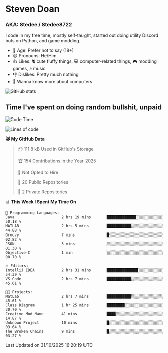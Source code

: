 # Steven Doan
### AKA: Stedee / Stedee8722
I code in my free time, mostly self-taught, started out doing utility Discord bots on Python, and game modding.

- 🤔 Age: Prefer not to say (18+)
- 😄 Pronouns: He/Him
- 👍 Likes: 🐈 cute fluffy things, 💻 computer-related things, 🎮 modding games, 🎶 music
- 👎 Dislikes: Pretty much nothing
- 🥹 Wanna know more about computers

![GitHub stats](https://github-readme-stats-iota-mocha-40.vercel.app/api?username=Stedee8722&show=prs_merged,prs_merged_percentage&show_icons=true&theme=transparent)

## Time I've spent on doing random bullshit, unpaid
<!--START_SECTION:Time I've spent on doing random bullshit, unpaid-->
![Code Time](http://img.shields.io/badge/Code%20Time-370%20hrs%2047%20mins-blue)

![Lines of code](https://img.shields.io/badge/From%20Hello%20World%20I%27ve%20Written-91.7%20thousand%20lines%20of%20code-blue)

**🐱 My GitHub Data** 

> 📦 111.8 kB Used in GitHub's Storage 
 > 
> 🏆 154 Contributions in the Year 2025
 > 
> 🚫 Not Opted to Hire
 > 
> 📜 20 Public Repositories 
 > 
> 🔑 2 Private Repositories 
 > 
📊 **This Week I Spent My Time On** 

```text
💬 Programming Languages: 
Java                     2 hrs 19 mins       █████████████░░░░░░░░░░░░   50.18 % 
MATLAB                   2 hrs 5 mins        ███████████░░░░░░░░░░░░░░   44.88 % 
Groovy                   7 mins              █░░░░░░░░░░░░░░░░░░░░░░░░   02.82 % 
JSON                     3 mins              ░░░░░░░░░░░░░░░░░░░░░░░░░   01.30 % 
Objective-C              1 min               ░░░░░░░░░░░░░░░░░░░░░░░░░   00.70 % 

🔥 Editors: 
IntelliJ IDEA            2 hrs 31 mins       ██████████████░░░░░░░░░░░   54.39 % 
VS Code                  2 hrs 7 mins        ███████████░░░░░░░░░░░░░░   45.61 % 

🐱‍💻 Projects: 
MatLab                   2 hrs 7 mins        ███████████░░░░░░░░░░░░░░   45.61 % 
Class Diagram            1 hr 25 mins        ████████░░░░░░░░░░░░░░░░░   30.70 % 
Creative Mod Name        41 mins             ████░░░░░░░░░░░░░░░░░░░░░   14.87 % 
Unknown Project          10 mins             █░░░░░░░░░░░░░░░░░░░░░░░░   03.64 % 
The Broken Chains        9 mins              █░░░░░░░░░░░░░░░░░░░░░░░░   03.27 % 
```


 Last Updated on 31/10/2025 16:20:19 UTC
<!--END_SECTION:Time I've spent on doing random bullshit, unpaid-->
